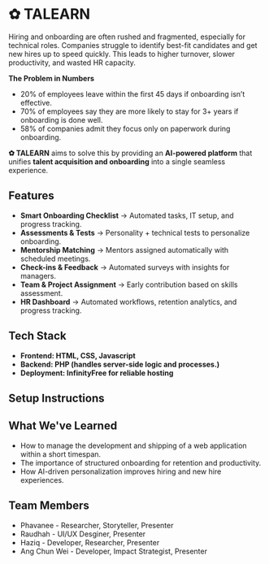# ✿ TALEARN

Hiring and onboarding are often rushed and fragmented, especially for technical roles. Companies struggle to identify best-fit candidates and get new hires up to speed quickly. This leads to higher turnover, slower productivity, and wasted HR capacity.

**The Problem in Numbers**  
- 20% of employees leave within the first 45 days if onboarding isn’t effective.  
- 70% of employees say they are more likely to stay for 3+ years if onboarding is done well.  
- 58% of companies admit they focus only on paperwork during onboarding.  

**✿ TALEARN** aims to solve this by providing an **AI-powered platform** that unifies **talent acquisition and onboarding** into a single seamless experience.  

## Features
- **Smart Onboarding Checklist** → Automated tasks, IT setup, and progress tracking.  
- **Assessments & Tests** → Personality + technical tests to personalize onboarding.  
- **Mentorship Matching** → Mentors assigned automatically with scheduled meetings.  
- **Check-ins & Feedback** → Automated surveys with insights for managers.  
- **Team & Project Assignment** → Early contribution based on skills assessment.  
- **HR Dashboard** → Automated workflows, retention analytics, and progress tracking.  

## Tech Stack
- **Frontend: HTML, CSS, Javascript** 
- **Backend: PHP (handles server-side logic and processes.)** 
- **Deployment: InfinityFree for reliable hosting** 

## Setup Instructions

## What We've Learned
- How to manage the development and shipping of a web application within a short timespan.
- The importance of structured onboarding for retention and productivity.
- How AI-driven personalization improves hiring and new hire experiences.

## Team Members
- Phavanee - Researcher, Storyteller, Presenter
- Raudhah - UI/UX Desginer, Presenter
- Haziq -  Developer, Researcher, Presenter
- Ang Chun Wei - Developer, Impact Strategist, Presenter
